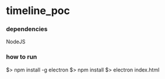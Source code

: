 # timeline_poc

### dependencies
  NodeJS

### how to run

  $> npm install -g electron
  $> npm install
  $> electron index.html
